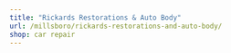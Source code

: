```yaml
---
title: "Rickards Restorations & Auto Body"
url: /millsboro/rickards-restorations-and-auto-body/
shop: car repair
---
```

